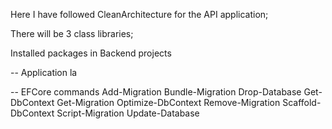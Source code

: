 Here I have followed CleanArchitecture for the API application;

There will be 3 class libraries;


Installed packages in Backend projects

-- Application la


-- EFCore commands
Add-Migration
Bundle-Migration
Drop-Database
Get-DbContext
Get-Migration
Optimize-DbContext
Remove-Migration
Scaffold-DbContext
Script-Migration
Update-Database